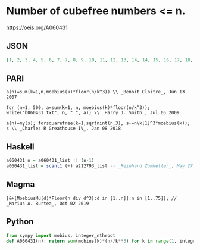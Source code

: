 # Number of cubefree numbers <\= n\.
https://oeis.org/A060431
## JSON
```JSON
[1, 2, 3, 4, 5, 6, 7, 7, 8, 9, 10, 11, 12, 13, 14, 14, 15, 16, 17, 18, 19, 20, 21, 21, 22, 23, 23, 24, 25, 26, 27, 27, 28, 29, 30, 31, 32, 33, 34, 34, 35, 36, 37, 38, 39, 40, 41, 41, 42, 43, 44, 45, 46, 46, 47, 47, 48, 49, 50, 51, 52, 53, 54, 54, 55, 56, 57, 58, 59, 60, 61, 61]
```
## PARI
```PARI
a(n)=sum(k=1,n,moebius(k)*floor(n/k^3)) \\ _Benoit Cloitre_, Jun 13 2007
```
```PARI
for (n=1, 500, a=sum(k=1, n, moebius(k)*floor(n/k^3)); write("b060431.txt", n, " ", a)) \\ _Harry J. Smith_, Jul 05 2009
```
```PARI
a(n)=my(s); forsquarefree(k=1,sqrtnint(n,3), s+=n\k[1]^3*moebius(k)); s \\ _Charles R Greathouse IV_, Jan 08 2018
```
## Haskell
```Haskell
a060431 n = a060431_list !! (n-1)
a060431_list = scanl1 (+) a212793_list -- _Reinhard Zumkeller_, May 27 2012
```
## Magma
```Magma
[&+[MoebiusMu(d)*Floor(n div d^3):d in [1..n]]:n in [1..75]]; // _Marius A. Burtea_, Oct 02 2019
```
## Python
```Python
from sympy import mobius, integer_nthroot
def A060431(n): return sum(mobius(k)*(n//k**3) for k in range(1, integer_nthroot(n,3)[0]+1)) # _Chai Wah Wu_, Aug 06 2024
```
